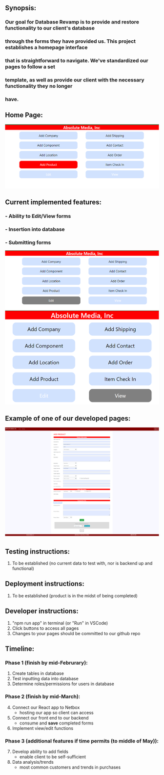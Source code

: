 ## **Synopsis**: 
###   Our goal for Database Revamp is to provide and restore functionality to our client's database
###   through the forms they have provided us. This project establishes a homepage interface
###   that is straightforward to navigate. We've standardized our pages to follow a set
###   template, as well as provide our client with the necessary functionality they no longer
###   have.


## **Home Page**:
![Home Page](/public/homepage.png "Home Page")



## **Current implemented features**:
### - Ability to Edit/View forms
### - Insertion into database 
### - Submitting forms
![Edit Page](/public/unimplementedfeatures.png "Edit")
![View Page](/public/unimplementedfeatures3.png "View")




## **Example of one of our developed pages**:
![Product Page](/public/addproduct.png "Add Product Page")

## **Testing instructions**:
  1. To be established (no current data to test with, nor is backend up and functional)
## **Deployment instructions**:
  1. To be established (product is in the midst of being completed)
## **Developer instructions**:
 1. "npm run app" in terminal (or "Run" in VSCode)
 2. Click buttons to access all pages
 3. Changes to your pages should be committed to our github repo
## **Timeline**:
### Phase 1 (finish by mid-Februrary):
 1. Create tables in database
 2. Test inputting data into database
 3. Determine roles/permissions for users in database
### Phase 2 (finish by mid-March):
 4. Connect our React app to Netbox
    - hosting our app so client can access
 5. Connect our front end to our backend 
    - consume and **save** completed forms
 6. Implement view/edit functions
 ### Phase 3 (additional features if time permits (to middle of May)):
 7. Develop ability to add fields
    - enable client to be self-sufficient
 8. Data analysis/trends
    - most common customers and trends in purchases

